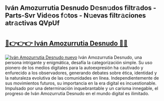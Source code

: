 ## Iván Amozurrutia Desnudo D𝚎sn𝚞dos filtr𝚊dos - Parts-Svr Vid𝚎os f𝚘tos - N𝚞evas filtr𝚊ciones atr𝚊ctivas QVpUf

# <h2><a href="http://mbdegn.tromn.icu/?c=Iv%c3%a1n+Amozurrutia+Desnudo">🔗👉👉👉 Iván Amozurrutia Desnudo 🔗🔗</a></h2>

[![Iván Amozurrutia Desnudo nuevo](https://i.imgur.com/pEAQMta.gif)](http://mbdegn.tromn.icu/?c=Iv%c3%a1n+Amozurrutia+Desnudo)
Iván Amozurrutia Desnudo, una persona intrigante y enigmática, desafía la categorización simple. Su uso pionero de los medios digitales para la autoexpresión ha cautivado y enfurecido a los observadores, generando debates sobre ética, identidad y la naturaleza evolutiva de las comunidades en línea. Independientemente de sus movimientos futuros, su importancia en la era digital es incuestionable. Impulsado por una determinación inquebrantable y un carisma innegable, el progreso de Iván Amozurrutia Desnudo en el mundo digital es ilimitado.
